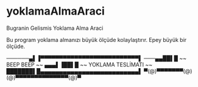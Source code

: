 # yoklamaAlmaAraci
Bugranin Gelismis Yoklama Alma Araci

Bu program yoklama almanızı büyük ölçüde kolaylaştırır. Epey büyük bir ölçüde.



 ──────▄▌▐▀▀▀▀▀▀▀▀▀▀▀▀▀▀▀▀▀▀▀▀▀▀▀▀▀▀▌ 
 ───▄▄██▌█      ~~ BEEP BEEP ~~
 ▄▄▄▌▐██▌█  ~~ YOKLAMA TESLİMATI ~~
 ███████▌█▄▄▄▄▄▄▄▄▄▄▄▄▄▄▄▄▄▄▄▄▄▄▄▄▄▄▌ 
 ▀(@)▀▀▀▀▀▀▀(@)(@)▀▀▀▀▀▀▀▀▀▀▀▀▀▀(@)▀
